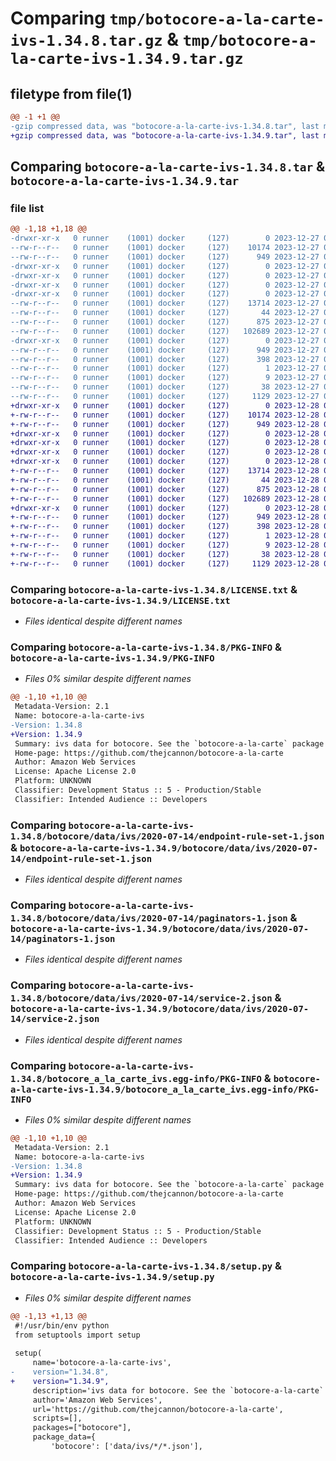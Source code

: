 # Comparing `tmp/botocore-a-la-carte-ivs-1.34.8.tar.gz` & `tmp/botocore-a-la-carte-ivs-1.34.9.tar.gz`

## filetype from file(1)

```diff
@@ -1 +1 @@
-gzip compressed data, was "botocore-a-la-carte-ivs-1.34.8.tar", last modified: Wed Dec 27 01:06:44 2023, max compression
+gzip compressed data, was "botocore-a-la-carte-ivs-1.34.9.tar", last modified: Thu Dec 28 01:06:46 2023, max compression
```

## Comparing `botocore-a-la-carte-ivs-1.34.8.tar` & `botocore-a-la-carte-ivs-1.34.9.tar`

### file list

```diff
@@ -1,18 +1,18 @@
-drwxr-xr-x   0 runner    (1001) docker     (127)        0 2023-12-27 01:06:44.647317 botocore-a-la-carte-ivs-1.34.8/
--rw-r--r--   0 runner    (1001) docker     (127)    10174 2023-12-27 01:06:44.000000 botocore-a-la-carte-ivs-1.34.8/LICENSE.txt
--rw-r--r--   0 runner    (1001) docker     (127)      949 2023-12-27 01:06:44.647317 botocore-a-la-carte-ivs-1.34.8/PKG-INFO
-drwxr-xr-x   0 runner    (1001) docker     (127)        0 2023-12-27 01:06:44.647317 botocore-a-la-carte-ivs-1.34.8/botocore/
-drwxr-xr-x   0 runner    (1001) docker     (127)        0 2023-12-27 01:06:44.647317 botocore-a-la-carte-ivs-1.34.8/botocore/data/
-drwxr-xr-x   0 runner    (1001) docker     (127)        0 2023-12-27 01:06:44.647317 botocore-a-la-carte-ivs-1.34.8/botocore/data/ivs/
-drwxr-xr-x   0 runner    (1001) docker     (127)        0 2023-12-27 01:06:44.647317 botocore-a-la-carte-ivs-1.34.8/botocore/data/ivs/2020-07-14/
--rw-r--r--   0 runner    (1001) docker     (127)    13714 2023-12-27 01:06:29.000000 botocore-a-la-carte-ivs-1.34.8/botocore/data/ivs/2020-07-14/endpoint-rule-set-1.json
--rw-r--r--   0 runner    (1001) docker     (127)       44 2023-12-27 01:06:29.000000 botocore-a-la-carte-ivs-1.34.8/botocore/data/ivs/2020-07-14/examples-1.json
--rw-r--r--   0 runner    (1001) docker     (127)      875 2023-12-27 01:06:29.000000 botocore-a-la-carte-ivs-1.34.8/botocore/data/ivs/2020-07-14/paginators-1.json
--rw-r--r--   0 runner    (1001) docker     (127)   102689 2023-12-27 01:06:29.000000 botocore-a-la-carte-ivs-1.34.8/botocore/data/ivs/2020-07-14/service-2.json
-drwxr-xr-x   0 runner    (1001) docker     (127)        0 2023-12-27 01:06:44.647317 botocore-a-la-carte-ivs-1.34.8/botocore_a_la_carte_ivs.egg-info/
--rw-r--r--   0 runner    (1001) docker     (127)      949 2023-12-27 01:06:44.000000 botocore-a-la-carte-ivs-1.34.8/botocore_a_la_carte_ivs.egg-info/PKG-INFO
--rw-r--r--   0 runner    (1001) docker     (127)      398 2023-12-27 01:06:44.000000 botocore-a-la-carte-ivs-1.34.8/botocore_a_la_carte_ivs.egg-info/SOURCES.txt
--rw-r--r--   0 runner    (1001) docker     (127)        1 2023-12-27 01:06:44.000000 botocore-a-la-carte-ivs-1.34.8/botocore_a_la_carte_ivs.egg-info/dependency_links.txt
--rw-r--r--   0 runner    (1001) docker     (127)        9 2023-12-27 01:06:44.000000 botocore-a-la-carte-ivs-1.34.8/botocore_a_la_carte_ivs.egg-info/top_level.txt
--rw-r--r--   0 runner    (1001) docker     (127)       38 2023-12-27 01:06:44.651317 botocore-a-la-carte-ivs-1.34.8/setup.cfg
--rw-r--r--   0 runner    (1001) docker     (127)     1129 2023-12-27 01:06:44.000000 botocore-a-la-carte-ivs-1.34.8/setup.py
+drwxr-xr-x   0 runner    (1001) docker     (127)        0 2023-12-28 01:06:46.218314 botocore-a-la-carte-ivs-1.34.9/
+-rw-r--r--   0 runner    (1001) docker     (127)    10174 2023-12-28 01:06:45.000000 botocore-a-la-carte-ivs-1.34.9/LICENSE.txt
+-rw-r--r--   0 runner    (1001) docker     (127)      949 2023-12-28 01:06:46.218314 botocore-a-la-carte-ivs-1.34.9/PKG-INFO
+drwxr-xr-x   0 runner    (1001) docker     (127)        0 2023-12-28 01:06:46.214314 botocore-a-la-carte-ivs-1.34.9/botocore/
+drwxr-xr-x   0 runner    (1001) docker     (127)        0 2023-12-28 01:06:46.214314 botocore-a-la-carte-ivs-1.34.9/botocore/data/
+drwxr-xr-x   0 runner    (1001) docker     (127)        0 2023-12-28 01:06:46.214314 botocore-a-la-carte-ivs-1.34.9/botocore/data/ivs/
+drwxr-xr-x   0 runner    (1001) docker     (127)        0 2023-12-28 01:06:46.214314 botocore-a-la-carte-ivs-1.34.9/botocore/data/ivs/2020-07-14/
+-rw-r--r--   0 runner    (1001) docker     (127)    13714 2023-12-28 01:06:26.000000 botocore-a-la-carte-ivs-1.34.9/botocore/data/ivs/2020-07-14/endpoint-rule-set-1.json
+-rw-r--r--   0 runner    (1001) docker     (127)       44 2023-12-28 01:06:26.000000 botocore-a-la-carte-ivs-1.34.9/botocore/data/ivs/2020-07-14/examples-1.json
+-rw-r--r--   0 runner    (1001) docker     (127)      875 2023-12-28 01:06:26.000000 botocore-a-la-carte-ivs-1.34.9/botocore/data/ivs/2020-07-14/paginators-1.json
+-rw-r--r--   0 runner    (1001) docker     (127)   102689 2023-12-28 01:06:26.000000 botocore-a-la-carte-ivs-1.34.9/botocore/data/ivs/2020-07-14/service-2.json
+drwxr-xr-x   0 runner    (1001) docker     (127)        0 2023-12-28 01:06:46.218314 botocore-a-la-carte-ivs-1.34.9/botocore_a_la_carte_ivs.egg-info/
+-rw-r--r--   0 runner    (1001) docker     (127)      949 2023-12-28 01:06:46.000000 botocore-a-la-carte-ivs-1.34.9/botocore_a_la_carte_ivs.egg-info/PKG-INFO
+-rw-r--r--   0 runner    (1001) docker     (127)      398 2023-12-28 01:06:46.000000 botocore-a-la-carte-ivs-1.34.9/botocore_a_la_carte_ivs.egg-info/SOURCES.txt
+-rw-r--r--   0 runner    (1001) docker     (127)        1 2023-12-28 01:06:46.000000 botocore-a-la-carte-ivs-1.34.9/botocore_a_la_carte_ivs.egg-info/dependency_links.txt
+-rw-r--r--   0 runner    (1001) docker     (127)        9 2023-12-28 01:06:46.000000 botocore-a-la-carte-ivs-1.34.9/botocore_a_la_carte_ivs.egg-info/top_level.txt
+-rw-r--r--   0 runner    (1001) docker     (127)       38 2023-12-28 01:06:46.218314 botocore-a-la-carte-ivs-1.34.9/setup.cfg
+-rw-r--r--   0 runner    (1001) docker     (127)     1129 2023-12-28 01:06:45.000000 botocore-a-la-carte-ivs-1.34.9/setup.py
```

### Comparing `botocore-a-la-carte-ivs-1.34.8/LICENSE.txt` & `botocore-a-la-carte-ivs-1.34.9/LICENSE.txt`

 * *Files identical despite different names*

### Comparing `botocore-a-la-carte-ivs-1.34.8/PKG-INFO` & `botocore-a-la-carte-ivs-1.34.9/PKG-INFO`

 * *Files 0% similar despite different names*

```diff
@@ -1,10 +1,10 @@
 Metadata-Version: 2.1
 Name: botocore-a-la-carte-ivs
-Version: 1.34.8
+Version: 1.34.9
 Summary: ivs data for botocore. See the `botocore-a-la-carte` package for more info.
 Home-page: https://github.com/thejcannon/botocore-a-la-carte
 Author: Amazon Web Services
 License: Apache License 2.0
 Platform: UNKNOWN
 Classifier: Development Status :: 5 - Production/Stable
 Classifier: Intended Audience :: Developers
```

### Comparing `botocore-a-la-carte-ivs-1.34.8/botocore/data/ivs/2020-07-14/endpoint-rule-set-1.json` & `botocore-a-la-carte-ivs-1.34.9/botocore/data/ivs/2020-07-14/endpoint-rule-set-1.json`

 * *Files identical despite different names*

### Comparing `botocore-a-la-carte-ivs-1.34.8/botocore/data/ivs/2020-07-14/paginators-1.json` & `botocore-a-la-carte-ivs-1.34.9/botocore/data/ivs/2020-07-14/paginators-1.json`

 * *Files identical despite different names*

### Comparing `botocore-a-la-carte-ivs-1.34.8/botocore/data/ivs/2020-07-14/service-2.json` & `botocore-a-la-carte-ivs-1.34.9/botocore/data/ivs/2020-07-14/service-2.json`

 * *Files identical despite different names*

### Comparing `botocore-a-la-carte-ivs-1.34.8/botocore_a_la_carte_ivs.egg-info/PKG-INFO` & `botocore-a-la-carte-ivs-1.34.9/botocore_a_la_carte_ivs.egg-info/PKG-INFO`

 * *Files 0% similar despite different names*

```diff
@@ -1,10 +1,10 @@
 Metadata-Version: 2.1
 Name: botocore-a-la-carte-ivs
-Version: 1.34.8
+Version: 1.34.9
 Summary: ivs data for botocore. See the `botocore-a-la-carte` package for more info.
 Home-page: https://github.com/thejcannon/botocore-a-la-carte
 Author: Amazon Web Services
 License: Apache License 2.0
 Platform: UNKNOWN
 Classifier: Development Status :: 5 - Production/Stable
 Classifier: Intended Audience :: Developers
```

### Comparing `botocore-a-la-carte-ivs-1.34.8/setup.py` & `botocore-a-la-carte-ivs-1.34.9/setup.py`

 * *Files 0% similar despite different names*

```diff
@@ -1,13 +1,13 @@
 #!/usr/bin/env python
 from setuptools import setup
 
 setup(
     name='botocore-a-la-carte-ivs',
-    version="1.34.8",
+    version="1.34.9",
     description='ivs data for botocore. See the `botocore-a-la-carte` package for more info.',
     author='Amazon Web Services',
     url='https://github.com/thejcannon/botocore-a-la-carte',
     scripts=[],
     packages=["botocore"],
     package_data={
         'botocore': ['data/ivs/*/*.json'],
```

